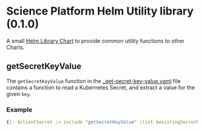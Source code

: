 # Science Platform Helm Utility library (0.1.0)

A small [Helm Library Chart](https://helm.sh/docs/topics/library_charts/) to provide common utility functions to other Charts.

## getSecretKeyValue

The `getSecretKeyValue` function in the [_get-secret-key-value.yaml](./templates/_get-secret-key-value.yaml) file contains a function to read a Kubernetes Secret, and extract a value for the given `key`.

### Example

```yaml
{{- $clientSecret := include "getSecretKeyValue" (list $existingSecretName "clientSecret" $namespace) -}}
```
